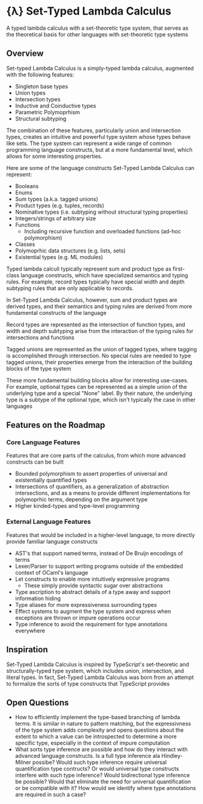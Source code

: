 # {λ} Set-Typed Lambda Calculus
A typed lambda calculus with a set-theoretic type system, that serves as the
theoretical basis for other languages with set-theoretic type systems

## Overview
Set-typed Lambda Calculus is a simply-typed lambda calculus, augmented with the
following features:
- Singleton base types
- Union types
- Intersection types
- Inductive and Coinductive types
- Parametric Polymoprhism
- Structural subtyping

The combination of these features, particularly union and intersection types,
creates an intuitive and powerful type system whose types behave like sets. The
type system can represent a wide range of common programming language
constructs, but at a more fundamental level, which allows for some interesting
properties.

Here are some of the language constructs Set-Typed Lambda Calculus can represent:
- Booleans
- Enums
- Sum types (a.k.a. tagged unions)
- Product types (e.g. tuples, records)
- Nominative types (i.e. subtyping without structural typing properties)
- Integers/strings of arbitrary size
- Functions
  - Including recursive function and overloaded functions (ad-hoc polymorphism)
- Classes
- Polymoprhic data structures (e.g. lists, sets)
- Existential types (e.g. ML modules)

Typed lambda calculi typically represent sum and product type as first-class
language constructs, which have specialized semantics and typing rules. For
example, record types typically have special width and depth subtyping rules
that are only applicable to records.

In Set-Typed Lambda Calculus, however, sum and product types are derived types,
and their semantics and typing rules are derived from more fundamental
constructs of the language

Record types are represented as the intersection of function types, and width
and depth subtyping arise from the interaction of the typing rules for
intersections and functions

Tagged unions are represented as the union of tagged types, where tagging is
accomplished through intersection. No special rules are needed to type tagged
unions, their properties emerge from the interaction of the building blocks
of the type system

These more fundamental building blocks allow for interesting use-cases. For
example, optional types can be represented as a simple union of the underlying
type and a special "None" label. By their nature, the underlying type is a
subtype of the optional type, which isn't typically the case in other languages

## Features on the Roadmap
### Core Language Features
Features that are core parts of the calculus, from which more advanced
constructs can be built
- Bounded polymorphism to assert properties of universal and existentially
quantified types
- Intersections of quantifiers, as a generalization of abstraction
intersections, and as a means to provide different implementations for
polymoprhic terms, depending on the argument type
- Higher kinded-types and type-level programming

### External Language Features
Features that would be included in a higher-level language, to more directly
provide familiar language constructs
- AST's that support named terms, instead of De Bruijn encodings of terms
- Lexer/Parser to support writing programs outside of the embedded context of OCaml's language
- Let constructs to enable more intuitively expressive programs
  - These simply provide syntactic sugar over abstractions
- Type ascription to abstract details of a type away and support information hiding
- Type aliases for more expressiveness surrounding types
- Effect systems to augment the type system and express when exceptions are
  thrown or impure operations occur
- Type inference to avoid the requirement for type annotations everywhere

## Inspiration
Set-Typed Lambda Calculus is inspired by TypeScript's set-theoretic and
structurally-typed type system, which includes union, intersection, and literal
types. In fact, Set-Typed Lambda Calculus was born from an attempt to formalize
the sorts of type constructs that TypeScript provides

## Open Questions
- How to efficiently implement the type-based branching of lambda terms. It is similar
  in nature to pattern matching, but the expressivness of the type system adds complexity
  and opens questions about the extent to which a value can be introspected to determine
  a more specific type, especially in the context of impure computation
- What sorts type inference are possible and how do they interact with advanced language
  constructs. Is a full type inference ala Hindley-Milner possibe? Would such type inference
  require universal quantification type contructs? Or would universal type constructs interfere
  with such type inference? Would bidirectional type inference be possible? Would that eliminate
  the need for universal quantification or be compatible with it? How would we identify where
  type annotations are required in such a case?
